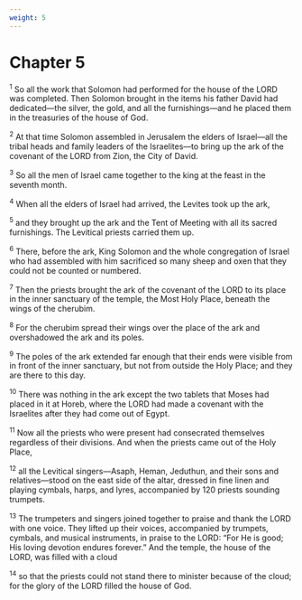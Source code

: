 ```yaml
---
weight: 5
---
```


# Chapter 5

<sup>1</sup> So all the work that Solomon had performed for the house of the LORD was completed. Then Solomon brought in the items his father David had dedicated—the silver, the gold, and all the furnishings—and he placed them in the treasuries of the house of God. 

<sup>2</sup> At that time Solomon assembled in Jerusalem the elders of Israel—all the tribal heads and family leaders of the Israelites—to bring up the ark of the covenant of the LORD from Zion, the City of David. 

<sup>3</sup> So all the men of Israel came together to the king at the feast in the seventh month. 

<sup>4</sup> When all the elders of Israel had arrived, the Levites took up the ark, 

<sup>5</sup> and they brought up the ark and the Tent of Meeting with all its sacred furnishings. The Levitical priests carried them up. 

<sup>6</sup> There, before the ark, King Solomon and the whole congregation of Israel who had assembled with him sacrificed so many sheep and oxen that they could not be counted or numbered. 

<sup>7</sup> Then the priests brought the ark of the covenant of the LORD to its place in the inner sanctuary of the temple, the Most Holy Place, beneath the wings of the cherubim. 

<sup>8</sup> For the cherubim spread their wings over the place of the ark and overshadowed the ark and its poles. 

<sup>9</sup> The poles of the ark extended far enough that their ends were visible from in front of the inner sanctuary, but not from outside the Holy Place; and they are there to this day. 

<sup>10</sup> There was nothing in the ark except the two tablets that Moses had placed in it at Horeb, where the LORD had made a covenant with the Israelites after they had come out of Egypt. 

<sup>11</sup> Now all the priests who were present had consecrated themselves regardless of their divisions. And when the priests came out of the Holy Place, 

<sup>12</sup> all the Levitical singers—Asaph, Heman, Jeduthun, and their sons and relatives—stood on the east side of the altar, dressed in fine linen and playing cymbals, harps, and lyres, accompanied by 120 priests sounding trumpets. 

<sup>13</sup> The trumpeters and singers joined together to praise and thank the LORD with one voice. They lifted up their voices, accompanied by trumpets, cymbals, and musical instruments, in praise to the LORD: “For He is good; His loving devotion endures forever.” And the temple, the house of the LORD, was filled with a cloud 

<sup>14</sup> so that the priests could not stand there to minister because of the cloud; for the glory of the LORD filled the house of God. 


